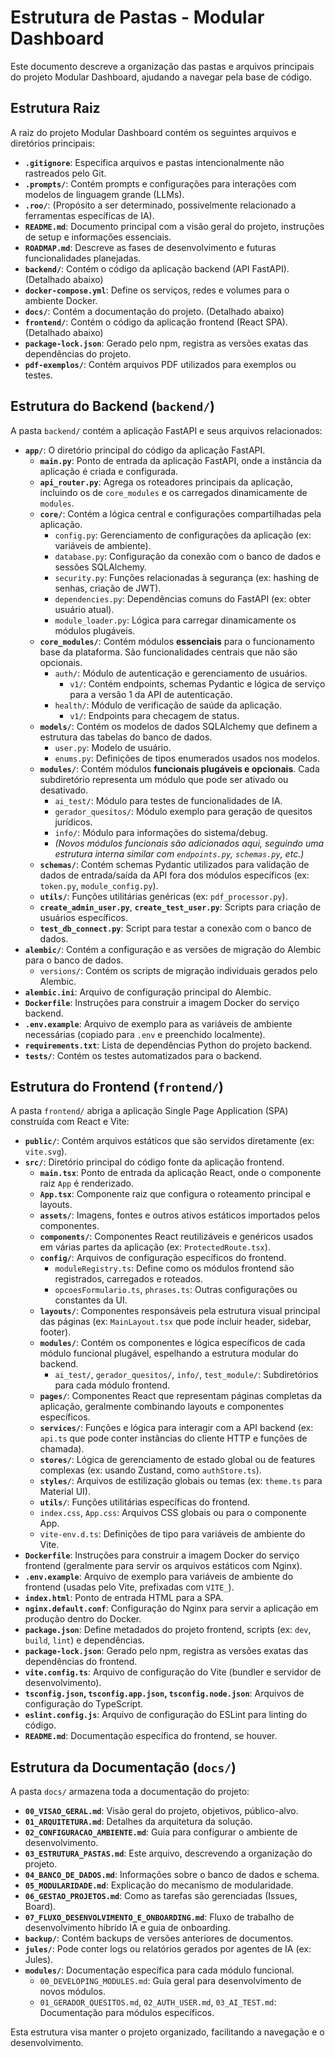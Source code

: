 # Estrutura de Pastas - Modular Dashboard

Este documento descreve a organização das pastas e arquivos principais do projeto Modular Dashboard, ajudando a navegar pela base de código.

## Estrutura Raiz

A raiz do projeto Modular Dashboard contém os seguintes arquivos e diretórios principais:

*   **`.gitignore`**: Especifica arquivos e pastas intencionalmente não rastreados pelo Git.
*   **`.prompts/`**: Contém prompts e configurações para interações com modelos de linguagem grande (LLMs).
*   **`.roo/`**: (Propósito a ser determinado, possivelmente relacionado a ferramentas específicas de IA).
*   **`README.md`**: Documento principal com a visão geral do projeto, instruções de setup e informações essenciais.
*   **`ROADMAP.md`**: Descreve as fases de desenvolvimento e futuras funcionalidades planejadas.
*   **`backend/`**: Contém o código da aplicação backend (API FastAPI). (Detalhado abaixo)
*   **`docker-compose.yml`**: Define os serviços, redes e volumes para o ambiente Docker.
*   **`docs/`**: Contém a documentação do projeto. (Detalhado abaixo)
*   **`frontend/`**: Contém o código da aplicação frontend (React SPA). (Detalhado abaixo)
*   **`package-lock.json`**: Gerado pelo npm, registra as versões exatas das dependências do projeto.
*   **`pdf-exemplos/`**: Contém arquivos PDF utilizados para exemplos ou testes.

## Estrutura do Backend (`backend/`)

A pasta `backend/` contém a aplicação FastAPI e seus arquivos relacionados:

*   **`app/`**: O diretório principal do código da aplicação FastAPI.
    *   **`main.py`**: Ponto de entrada da aplicação FastAPI, onde a instância da aplicação é criada e configurada.
    *   **`api_router.py`**: Agrega os roteadores principais da aplicação, incluindo os de `core_modules` e os carregados dinamicamente de `modules`.
    *   **`core/`**: Contém a lógica central e configurações compartilhadas pela aplicação.
        *   `config.py`: Gerenciamento de configurações da aplicação (ex: variáveis de ambiente).
        *   `database.py`: Configuração da conexão com o banco de dados e sessões SQLAlchemy.
        *   `security.py`: Funções relacionadas à segurança (ex: hashing de senhas, criação de JWT).
        *   `dependencies.py`: Dependências comuns do FastAPI (ex: obter usuário atual).
        *   `module_loader.py`: Lógica para carregar dinamicamente os módulos plugáveis.
    *   **`core_modules/`**: Contém módulos **essenciais** para o funcionamento base da plataforma. São funcionalidades centrais que não são opcionais.
        *   `auth/`: Módulo de autenticação e gerenciamento de usuários.
            *   `v1/`: Contém endpoints, schemas Pydantic e lógica de serviço para a versão 1 da API de autenticação.
        *   `health/`: Módulo de verificação de saúde da aplicação.
            *   `v1/`: Endpoints para checagem de status.
    *   **`models/`**: Contém os modelos de dados SQLAlchemy que definem a estrutura das tabelas do banco de dados.
        *   `user.py`: Modelo de usuário.
        *   `enums.py`: Definições de tipos enumerados usados nos modelos.
    *   **`modules/`**: Contém módulos **funcionais plugáveis e opcionais**. Cada subdiretório representa um módulo que pode ser ativado ou desativado.
        *   `ai_test/`: Módulo para testes de funcionalidades de IA.
        *   `gerador_quesitos/`: Módulo exemplo para geração de quesitos jurídicos.
        *   `info/`: Módulo para informações do sistema/debug.
        *   *(Novos módulos funcionais são adicionados aqui, seguindo uma estrutura interna similar com `endpoints.py`, `schemas.py`, etc.)*
    *   **`schemas/`**: Contém schemas Pydantic utilizados para validação de dados de entrada/saída da API fora dos módulos específicos (ex: `token.py`, `module_config.py`).
    *   **`utils/`**: Funções utilitárias genéricas (ex: `pdf_processor.py`).
    *   **`create_admin_user.py`**, **`create_test_user.py`**: Scripts para criação de usuários específicos.
    *   **`test_db_connect.py`**: Script para testar a conexão com o banco de dados.
*   **`alembic/`**: Contém a configuração e as versões de migração do Alembic para o banco de dados.
    *   `versions/`: Contém os scripts de migração individuais gerados pelo Alembic.
*   **`alembic.ini`**: Arquivo de configuração principal do Alembic.
*   **`Dockerfile`**: Instruções para construir a imagem Docker do serviço backend.
*   **`.env.example`**: Arquivo de exemplo para as variáveis de ambiente necessárias (copiado para `.env` e preenchido localmente).
*   **`requirements.txt`**: Lista de dependências Python do projeto backend.
*   **`tests/`**: Contém os testes automatizados para o backend.

## Estrutura do Frontend (`frontend/`)

A pasta `frontend/` abriga a aplicação Single Page Application (SPA) construída com React e Vite:

*   **`public/`**: Contém arquivos estáticos que são servidos diretamente (ex: `vite.svg`).
*   **`src/`**: Diretório principal do código fonte da aplicação frontend.
    *   **`main.tsx`**: Ponto de entrada da aplicação React, onde o componente raiz `App` é renderizado.
    *   **`App.tsx`**: Componente raiz que configura o roteamento principal e layouts.
    *   **`assets/`**: Imagens, fontes e outros ativos estáticos importados pelos componentes.
    *   **`components/`**: Componentes React reutilizáveis e genéricos usados em várias partes da aplicação (ex: `ProtectedRoute.tsx`).
    *   **`config/`**: Arquivos de configuração específicos do frontend.
        *   `moduleRegistry.ts`: Define como os módulos frontend são registrados, carregados e roteados.
        *   `opcoesFormulario.ts`, `phrases.ts`: Outras configurações ou constantes da UI.
    *   **`layouts/`**: Componentes responsáveis pela estrutura visual principal das páginas (ex: `MainLayout.tsx` que pode incluir header, sidebar, footer).
    *   **`modules/`**: Contém os componentes e lógica específicos de cada módulo funcional plugável, espelhando a estrutura modular do backend.
        *   `ai_test/`, `gerador_quesitos/`, `info/`, `test_module/`: Subdiretórios para cada módulo frontend.
    *   **`pages/`**: Componentes React que representam páginas completas da aplicação, geralmente combinando layouts e componentes específicos.
    *   **`services/`**: Funções e lógica para interagir com a API backend (ex: `api.ts` que pode conter instâncias do cliente HTTP e funções de chamada).
    *   **`stores/`**: Lógica de gerenciamento de estado global ou de features complexas (ex: usando Zustand, como `authStore.ts`).
    *   **`styles/`**: Arquivos de estilização globais ou temas (ex: `theme.ts` para Material UI).
    *   **`utils/`**: Funções utilitárias específicas do frontend.
    *   `index.css`, `App.css`: Arquivos CSS globais ou para o componente App.
    *   `vite-env.d.ts`: Definições de tipo para variáveis de ambiente do Vite.
*   **`Dockerfile`**: Instruções para construir a imagem Docker do serviço frontend (geralmente para servir os arquivos estáticos com Nginx).
*   **`.env.example`**: Arquivo de exemplo para variáveis de ambiente do frontend (usadas pelo Vite, prefixadas com `VITE_`).
*   **`index.html`**: Ponto de entrada HTML para a SPA.
*   **`nginx.default.conf`**: Configuração do Nginx para servir a aplicação em produção dentro do Docker.
*   **`package.json`**: Define metadados do projeto frontend, scripts (ex: `dev`, `build`, `lint`) e dependências.
*   **`package-lock.json`**: Gerado pelo npm, registra as versões exatas das dependências do frontend.
*   **`vite.config.ts`**: Arquivo de configuração do Vite (bundler e servidor de desenvolvimento).
*   **`tsconfig.json`, `tsconfig.app.json`, `tsconfig.node.json`**: Arquivos de configuração do TypeScript.
*   **`eslint.config.js`**: Arquivo de configuração do ESLint para linting do código.
*   **`README.md`**: Documentação específica do frontend, se houver.

## Estrutura da Documentação (`docs/`)

A pasta `docs/` armazena toda a documentação do projeto:

*   **`00_VISAO_GERAL.md`**: Visão geral do projeto, objetivos, público-alvo.
*   **`01_ARQUITETURA.md`**: Detalhes da arquitetura da solução.
*   **`02_CONFIGURACAO_AMBIENTE.md`**: Guia para configurar o ambiente de desenvolvimento.
*   **`03_ESTRUTURA_PASTAS.md`**: Este arquivo, descrevendo a organização do projeto.
*   **`04_BANCO_DE_DADOS.md`**: Informações sobre o banco de dados e schema.
*   **`05_MODULARIDADE.md`**: Explicação do mecanismo de modularidade.
*   **`06_GESTAO_PROJETOS.md`**: Como as tarefas são gerenciadas (Issues, Board).
*   **`07_FLUXO_DESENVOLVIMENTO_E_ONBOARDING.md`**: Fluxo de trabalho de desenvolvimento híbrido IA e guia de onboarding.
*   **`backup/`**: Contém backups de versões anteriores de documentos.
*   **`jules/`**: Pode conter logs ou relatórios gerados por agentes de IA (ex: Jules).
*   **`modules/`**: Documentação específica para cada módulo funcional.
    *   `00_DEVELOPING_MODULES.md`: Guia geral para desenvolvimento de novos módulos.
    *   `01_GERADOR_QUESITOS.md`, `02_AUTH_USER.md`, `03_AI_TEST.md`: Documentação para módulos específicos.

Esta estrutura visa manter o projeto organizado, facilitando a navegação e o desenvolvimento.